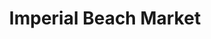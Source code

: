 ---
title: "Imperial Beach Market"
url: /imperial-beach/imperial-beach-market/
shop: Spirituosen
---